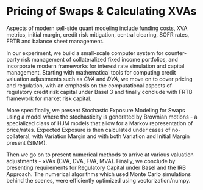 # Pricing of Swaps \& Calculating XVAs

Aspects of modern sell-side quant modeling include funding costs, XVA metrics, initial margin, credit risk mitigation, central clearing, SOFR rates, FRTB and balance sheet management. 

In our experiment, we build a small-scale computer system for counter-party risk management of collateralized fixed income portfolios, and incorporate modern frameworks for interest rate simulation and capital management. Starting with mathematical tools for computing credit valuation adjustments such as $CVA$ and $DVA$, we move on to cover pricing and regulation, with an emphasis on the computational aspects of regulatory credit risk capital under Basel 3 and finally conclude with FRTB framework for market risk capital. 

More specifically, we present Stochastic Exposure Modeling for Swaps using a model where the stochasticity is generated by Brownian motions - a specialized class of HJM models that allow for a Markov representation of price/rates. Expected Exposure is then calculated under cases of no-collateral, with Variation Margin and with both Variation and Initial Margin present (SIMM). 

Then we go on to present numerical methods to arrive at various valuation adjustments - xVAs (CVA, DVA, FVA, MVA). Finally, we conclude by presenting requirements for Regulatory Capital under Basel and the IRB Approach. The numerical algorithms which used Monte Carlo simulations behind the scenes, were efficiently optimized using vectorization/numpy.
